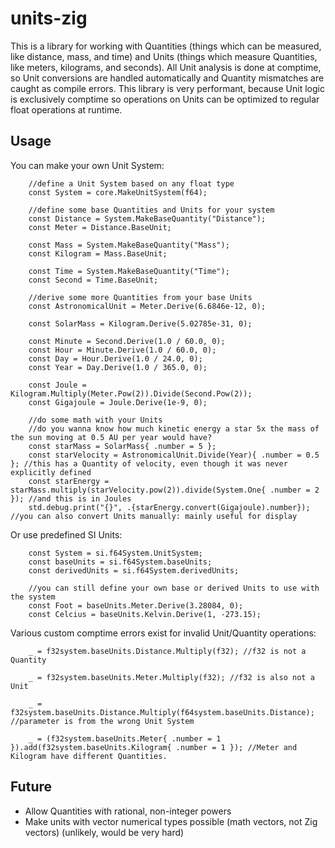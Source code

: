 # units-zig
This is a library for working with Quantities (things which can be measured, like distance, mass, and time) and Units (things which measure Quantities, like meters, kilograms, and seconds). 
All Unit analysis is done at comptime, so Unit conversions are handled automatically and Quantity mismatches are caught as compile errors. 
This library is very performant, because Unit logic is exclusively comptime so operations on Units can be optimized to regular float operations at runtime.

## Usage
You can make your own Unit System:
```zig
    //define a Unit System based on any float type
    const System = core.MakeUnitSystem(f64);

    //define some base Quantities and Units for your system
    const Distance = System.MakeBaseQuantity("Distance");
    const Meter = Distance.BaseUnit;

    const Mass = System.MakeBaseQuantity("Mass");
    const Kilogram = Mass.BaseUnit;

    const Time = System.MakeBaseQuantity("Time");
    const Second = Time.BaseUnit;

    //derive some more Quantities from your base Units
    const AstronomicalUnit = Meter.Derive(6.6846e-12, 0);

    const SolarMass = Kilogram.Derive(5.02785e-31, 0);

    const Minute = Second.Derive(1.0 / 60.0, 0);
    const Hour = Minute.Derive(1.0 / 60.0, 0);
    const Day = Hour.Derive(1.0 / 24.0, 0);
    const Year = Day.Derive(1.0 / 365.0, 0);

    const Joule = Kilogram.Multiply(Meter.Pow(2)).Divide(Second.Pow(2));
    const Gigajoule = Joule.Derive(1e-9, 0);

    //do some math with your Units
    //do you wanna know how much kinetic energy a star 5x the mass of the sun moving at 0.5 AU per year would have?
    const starMass = SolarMass{ .number = 5 };
    const starVelocity = AstronomicalUnit.Divide(Year){ .number = 0.5 }; //this has a Quantity of velocity, even though it was never explicitly defined
    const starEnergy = starMass.multiply(starVelocity.pow(2)).divide(System.One{ .number = 2 }); //and this is in Joules
    std.debug.print("{}", .{starEnergy.convert(Gigajoule).number}); //you can also convert Units manually: mainly useful for display
```

Or use predefined SI Units:
```zig
    const System = si.f64System.UnitSystem;
    const baseUnits = si.f64System.baseUnits;
    const derivedUnits = si.f64System.derivedUnits;

    //you can still define your own base or derived Units to use with the system
    const Foot = baseUnits.Meter.Derive(3.28084, 0);
    const Celcius = baseUnits.Kelvin.Derive(1, -273.15);
```

Various custom comptime errors exist for invalid Unit/Quantity operations:
```zig
    _ = f32system.baseUnits.Distance.Multiply(f32); //f32 is not a Quantity

    _ = f32system.baseUnits.Meter.Multiply(f32); //f32 is also not a Unit

    _ = f32system.baseUnits.Distance.Multiply(f64system.baseUnits.Distance); //parameter is from the wrong Unit System

    _ = (f32system.baseUnits.Meter{ .number = 1 }).add(f32system.baseUnits.Kilogram{ .number = 1 }); //Meter and Kilogram have different Quantities.
```

## Future
- Allow Quantities with rational, non-integer powers
- Make units with vector numerical types possible (math vectors, not Zig vectors) (unlikely, would be very hard)
